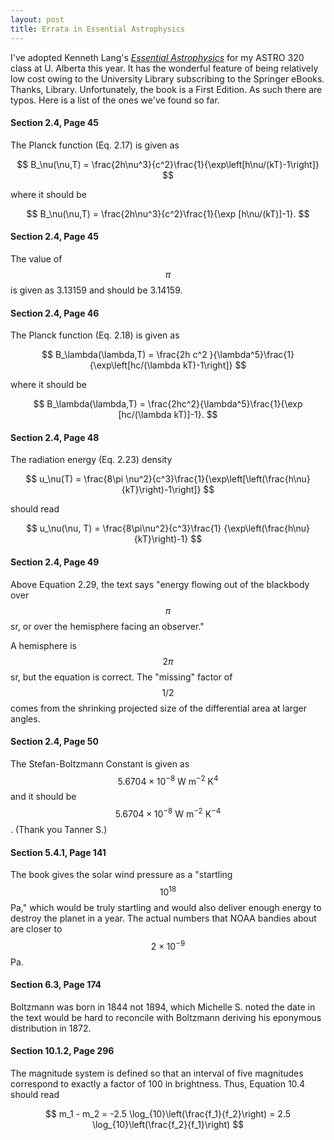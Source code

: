 ```yaml
---
layout: post
title: Errata in Essential Astrophysics
---
```


I've adopted Kenneth Lang's [_Essential Astrophysics_](http://link.springer.com/book/10.1007%2F978-3-642-35963-7) for my ASTRO 320 class at U. Alberta this year.  It has the wonderful feature of being relatively low cost owing to the University Library subscribing to the Springer eBooks.  Thanks, Library.  Unfortunately, the book is a First Edition.  As such there are typos.  Here is a list of the ones we've found so far.


#### Section 2.4, Page 45 
The Planck function (Eq. 2.17) is given as 

$$
B_\nu(\nu,T) = \frac{2h\nu^3}{c^2}\frac{1}{\exp\left[h\nu/(kT)-1\right]}
$$

where it should be 

$$
B_\nu(\nu,T) = \frac{2h\nu^3}{c^2}\frac{1}{\exp [h\nu/(kT)]-1}.
$$


#### Section 2.4, Page 45 
The value of $$\pi$$ is given as 3.13159 and should be 3.14159.

#### Section 2.4, Page 46

The Planck function (Eq. 2.18) is given as 

$$
B_\lambda(\lambda,T) = \frac{2h c^2 }{\lambda^5}\frac{1}{\exp\left[hc/(\lambda kT)-1\right]}
$$

where it should be 

$$
B_\lambda(\lambda,T) = \frac{2hc^2}{\lambda^5}\frac{1}{\exp [hc/(\lambda kT)]-1}.
$$

#### Section 2.4, Page 48
The radiation energy (Eq. 2.23) density

$$
u_\nu(T) = \frac{8\pi \nu^2}{c^3}\frac{1}{\exp\left[\left(\frac{h\nu}{kT}\right)-1\right]}
$$

should read

$$
u_\nu(\nu, T) = \frac{8\pi\nu^2}{c^3}\frac{1} {\exp\left(\frac{h\nu}{kT}\right)-1}
$$

#### Section 2.4, Page 49
Above Equation 2.29, the text says "energy flowing out of the blackbody over $$\pi$$ sr, or over the hemisphere facing an observer."

A hemisphere is $$2\pi$$ sr, but the equation is correct.  The "missing" factor of $$1/2$$ comes from the shrinking projected size of the differential area at larger angles.

#### Section 2.4, Page 50 
The Stefan-Boltzmann Constant is given as $$5.6704\times 10^{-8}\mathrm{~W~m^{-2}~K^{4}}$$ and it should be $$5.6704\times 10^{-8}\mathrm{~W~m^{-2}~K^{-4}}$$.  (Thank you Tanner S.)

#### Section 5.4.1, Page 141
The book gives the solar wind pressure as a "startling $$10^{18}$$ Pa," which would be truly startling and would also deliver enough energy to destroy the planet in a year.  The actual numbers that NOAA bandies about are closer to $$2\times 10^{-9}$$ Pa.

#### Section 6.3, Page 174
Boltzmann was born in 1844 not 1894, which Michelle S. noted the date in the text would be hard to reconcile with Boltzmann deriving his eponymous distribution in 1872.

#### Section 10.1.2, Page 296
The magnitude system is defined so that an interval of five magnitudes correspond to exactly a factor of 100 in brightness.  Thus, Equation 10.4 should read

$$
m_1 - m_2 = -2.5 \log_{10}\left(\frac{f_1}{f_2}\right) = 2.5 \log_{10}\left(\frac{f_2}{f_1}\right)
$$

